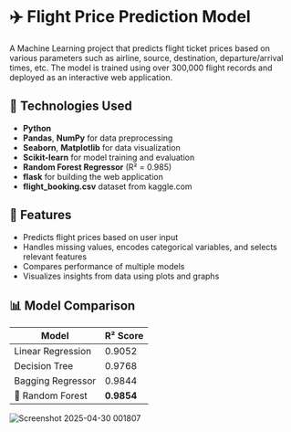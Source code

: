 # ✈️ Flight Price Prediction Model

A Machine Learning project that predicts flight ticket prices based on various parameters such as airline, source, destination, departure/arrival times, etc. The model is trained using over 300,000 flight records and deployed as an interactive web application.

## 🔧 Technologies Used

- **Python**
- **Pandas**, **NumPy** for data preprocessing
- **Seaborn**, **Matplotlib** for data visualization
- **Scikit-learn** for model training and evaluation
- **Random Forest Regressor** (R² = 0.985)
- **flask** for building the web application
- **flight_booking.csv** dataset from kaggle.com

## 🚀 Features

- Predicts flight prices based on user input
- Handles missing values, encodes categorical variables, and selects relevant features
- Compares performance of multiple models
- Visualizes insights from data using plots and graphs

## 📊 Model Comparison

| Model                | R² Score  |
|---------------------|-----------|
| Linear Regression    | 0.9052    |
| Decision Tree        | 0.9768    |
| Bagging Regressor    | 0.9844    |
| 🌟 Random Forest      | **0.9854** |

![Screenshot 2025-04-30 001807](https://github.com/user-attachments/assets/4e681eba-656d-4892-bab7-f7d6a0424d2e)


